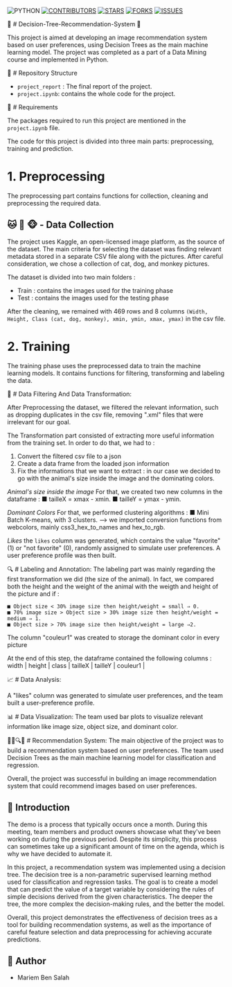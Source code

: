  
<img src="https://img.shields.io/badge/-Python-blue?style=for-the-badge&logo=python&logoColor=white" alt="PYTHON" /> [<img src="https://img.shields.io/github/contributors/Mariem-Ben-Salah/Demo-Automation?style=for-the-badge" alt="CONTRIBUTORS" />](https://github.com/Mariem-Ben-Salah/Demo-Automation/graphs/contributors) [<img src="https://img.shields.io/github/stars/Mariem-Ben-Salah/Demo-Automation?style=for-the-badge" alt="STARS" />](https://github.com/Mariem-Ben-Salah/Demo-Automation/stargazers) [<img src="https://img.shields.io/github/forks/Mariem-Ben-Salah/Demo-Automation?style=for-the-badge" alt="FORKS" />](https://github.com/Mariem-Ben-Salah/Demo-Automation/network/members) [<img src="https://img.shields.io/github/issues/Mariem-Ben-Salah/Demo-Automation?style=for-the-badge" alt="ISSUES" />](https://github.com/Mariem-Ben-Salah/Demo-Automation/issues)

🌳 # Decision-Tree-Recommendation-System 🌳

This project is aimed at developing an image recommendation system based on user preferences, using Decision Trees as the main machine learning model. The project was completed as a part of a Data Mining course and implemented in Python.

📂 # Repository Structure

* `project_report` : The final report of the project.
* `project.ipynb`: contains the whole code for the project.

📝 # Requirements

The packages required to run this project are mentioned in the `project.ipynb` file.

The code for this project is divided into three main parts: preprocessing, training and prediction.

# 1. Preprocessing

The preprocessing part contains functions for collection, cleaning and preprocessing the required data.

## 🐱 🐶 🐵 - Data Collection 

The project uses Kaggle, an open-licensed image platform, as the source of the dataset. The main criteria for selecting the dataset was finding relevant metadata stored in a separate CSV file along with the pictures. After careful consideration, we chose a collection of cat, dog, and monkey pictures.

The dataset is divided into two main folders : 
- Train : contains the images used for the training phase
- Test : contains the images used for the testing phase

After the cleaning, we remained with 469 rows and 8 columns `(Width, Height, Class (cat, dog, monkey), xmin, ymin, xmax, ymax)` in the csv file.

# 2. Training

The training phase uses the preprocessed data to train the machine learning models. It contains functions for filtering, transforming and labeling the data.

🧹 # Data Filtering And Data Transformation: 

After Preprocessing the dataset, we filtered the relevant information, such as dropping duplicates in the csv file, removing ".xml" files that were irrelevant for our goal.

The Transformation part consisted of extracting more useful information from the training set. In order to do that, we had to :
1. Convert the filtered csv file to a json
2. Create a data frame from the loaded json information
3. Fix the informations that we want to extract : in our case we decided to go with the animal's size inside the image and the dominating colors. 

*Animal's size inside the image*
For that, we created two new columns in the dataframe :
■ tailleX = xmax - xmin.
■ tailleY = ymax - ymin.

*Dominant Colors*
For that, we performed clustering algorithms :
■ Mini Batch K-means, with 3 clusters.
--> we imported conversion functions from webcolors, mainly css3_hex_to_names and hex_to_rgb.

*Likes*
the `likes` column was generated, which contains the value "favorite" (1) or "not favorite" (0), randomly assigned to simulate user preferences. A user preference profile was then built.

🔍 # Labeling and Annotation: 
The labeling part was mainly regarding the first transformation we did (the size of the animal). In fact, we compared both the height and the weight of the animal with the weigth and height of the picture and if :
```
■ Object size < 30% image size then height/weight = small ⇒ 0.
■ 70% image size > Object size > 30% image size then height/weight = medium ⇒ 1.
■ Object size > 70% image size then height/weight = large ⇒2.
```

The column "couleur1" was created to storage the dominant color in every picture

At the end of this step, the dataframe contained the following columns :  width | height | class | tailleX | tailleY | couleur1 |

📈 # Data Analysis: 

A "likes" column was generated to simulate user preferences, and the team built a user-preference profile.

📊 # Data Visualization: The team used bar plots to visualize relevant information like image size, object size, and dominant color.

🤖💡🔍🌳 #  Recommendation System: The main objective of the project was to build a recommendation system based on user preferences. The team used Decision Trees as the main machine learning model for classification and regression.

Overall, the project was successful in building an image recommendation system that could recommend images based on user preferences.
## 🤖 Introduction

The demo is a process that typically occurs once a month. During this meeting, team members and product owners showcase what they've been working on during the previous period. Despite its simplicity, this process can sometimes take up a significant amount of time on the agenda, which is why we have decided to automate it.


In this project, a recommendation system was implemented using a decision tree. The decision tree is a non-parametric supervised learning method used for classification and regression tasks. The goal is to create a model that can predict the value of a target variable by considering the rules of simple decisions derived from the given characteristics. The deeper the tree, the more complex the decision-making rules, and the better the model.






Overall, this project demonstrates the effectiveness of decision trees as a tool for building recommendation systems, as well as the importance of careful feature selection and data preprocessing for achieving accurate predictions.


## 👤 Author

- Mariem Ben Salah 
